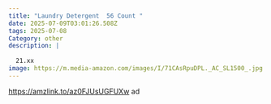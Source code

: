 ```yaml
---
title: "Laundry Detergent  56 Count "
date: 2025-07-09T03:01:26.508Z
tags: 2025-07-08
Category: other
description: |
  
  21.xx
image: https://m.media-amazon.com/images/I/71CAsRpuDPL._AC_SL1500_.jpg
---
```

https://amzlink.to/az0FJUsUGFUXw     ad
